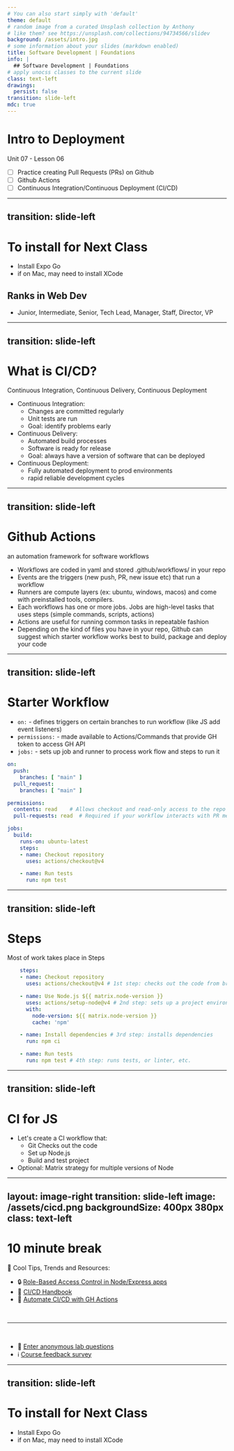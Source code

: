 ```yaml
---
# You can also start simply with 'default'
theme: default
# random image from a curated Unsplash collection by Anthony
# like them? see https://unsplash.com/collections/94734566/slidev
background: /assets/intro.jpg
# some information about your slides (markdown enabled)
title: Software Development | Foundations
info: |
  ## Software Development | Foundations
# apply unocss classes to the current slide
class: text-left
drawings:
  persist: false
transition: slide-left
mdc: true
---
```


# Intro to Deployment
Unit 07 - Lesson 06

- [ ] Practice creating Pull Requests (PRs) on Github
- [ ] Github Actions
- [ ] Continuous Integration/Continuous Deployment (CI/CD)

<div class="abs-br m-6 text-xl">
  <a href="https://github.com/slidevjs/slidev" target="_blank" class="slidev-icon-btn">
    <carbon:logo-github />
  </a>
</div>

<!--
-->

---
transition: slide-left
---

# To install for Next Class

- Install Expo Go
- if on Mac, may need to install XCode

## Ranks in Web Dev
- Junior, Intermediate, Senior, Tech Lead, Manager, Staff, Director, VP

---
transition: slide-left
---

# What is CI/CD?
Continuous Integration, Continuous Delivery, Continuous Deployment

- Continuous Integration:
  - Changes are committed regularly
  - Unit tests are run
  - Goal: identify problems early
- Continuous Delivery:
  - Automated build processes
  - Software is ready for release
  - Goal: always have a version of software that can be deployed
- Continuous Deployment:
  - Fully automated deployment to prod environments
  - rapid reliable development cycles

---
transition: slide-left
---

# Github Actions
an automation framework for software workflows

- Workflows are coded in yaml and stored .github/workflows/ in your repo
- Events are the triggers (new push, PR, new issue etc) that run a workflow
- Runners are compute layers (ex: ubuntu, windows, macos) and come with preinstalled tools, compilers.
- Each workflows has one or more jobs.  Jobs are high-level tasks that uses steps (simple commands, scripts, actions)
- Actions are useful for running common tasks in repeatable fashion
- Depending on the kind of files you have in your repo, Github can suggest which starter workflow works best to build, package and deploy your code

---
transition: slide-left
---

# Starter Workflow

- `on:` - defines triggers on certain branches to run workflow (like JS add event listeners) 
- `permissions:` - made available to Actions/Commands that provide GH token to access GH API
- `jobs:` - sets up job and runner to process work flow and steps to run it

```yaml
on:
  push:
    branches: [ "main" ]
  pull_request:
    branches: [ "main" ]

permissions:
  contents: read    # Allows checkout and read-only access to the repo content
  pull-requests: read  # Required if your workflow interacts with PR metadata (e.g., checks)

jobs:
  build:
    runs-on: ubuntu-latest
    steps:
    - name: Checkout repository
      uses: actions/checkout@v4

    - name: Run tests
      run: npm test

```

---
transition: slide-left
---

# Steps
Most of work takes place in Steps

```yaml
    steps:
    - name: Checkout repository
      uses: actions/checkout@v4 # 1st step: checks out the code from branch

    - name: Use Node.js ${{ matrix.node-version }}
      uses: actions/setup-node@v4 # 2nd step: sets up a project environment
      with:
        node-version: ${{ matrix.node-version }}
        cache: 'npm'

    - name: Install dependencies # 3rd step: installs dependencies
      run: npm ci

    - name: Run tests
      run: npm test # 4th step: runs tests, or linter, etc.
```

---
transition: slide-left
---

# CI for JS

- Let's create a CI workflow that:
  - Git Checks out the code
  - Set up Node.js
  - Build and test project
- Optional: Matrix strategy for multiple versions of Node

---
layout: image-right
transition: slide-left
image: /assets/cicd.png
backgroundSize: 400px 380px
class: text-left
---

# 10 minute break

🍦 Cool Tips, Trends and Resources:
- 🔒 [Role-Based Access Control in Node/Express apps](https://medium.com/@jayantchoudhary271/building-role-based-access-control-rbac-in-node-js-and-express-js-bc870ec32bdb)
- 📒 [CI/CD Handbook](https://www.freecodecamp.org/news/learn-continuous-integration-delivery-and-deployment/) 
- 🤖 [Automate CI/CD with GH Actions](https://www.freecodecamp.org/news/automate-cicd-with-github-actions-streamline-workflow/)

<br>
<hr>
<br>

- 🧪 [Enter anonymous lab questions](https://docs.google.com/forms/d/e/1FAIpQLSevvGARdHQikso-uLqFCO481MABKE5HofuSrlzEPMNQ2ZLykw/viewform?usp=dialog)
- ℹ️ [Course feedback survey](https://circuitstream.typeform.com/to/ZoyYk7px#course_id=SoftwareAN&instructor=9514)

---
transition: slide-left
---

# To install for Next Class

- Install Expo Go
- if on Mac, may need to install XCode